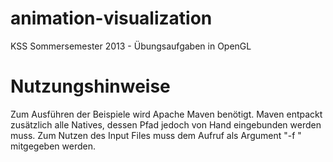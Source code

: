 animation-visualization
=======================

KSS Sommersemester 2013 - Übungsaufgaben in OpenGL


Nutzungshinweise
=======================
Zum Ausführen der Beispiele wird Apache Maven benötigt. Maven entpackt zusätzlich alle Natives, dessen Pfad jedoch von Hand eingebunden werden muss.
Zum Nutzen des Input Files muss dem Aufruf als Argument "-f <filesname>" mitgegeben werden.
